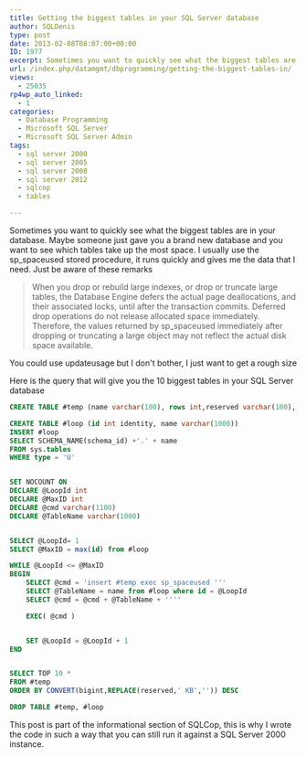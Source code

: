 ```yaml
---
title: Getting the biggest tables in your SQL Server database
author: SQLDenis
type: post
date: 2013-02-08T08:07:00+00:00
ID: 1977
excerpt: Sometimes you want to quickly see what the biggest tables are in your database. Maybe someone just gave you a brand new database and you want to see which tables take up the most space. I usually use the sp_spaceused stored procedure, it runs quickly and gives me the data that I need. Just be aware of these remarks
url: /index.php/datamgmt/dbprogramming/getting-the-biggest-tables-in/
views:
  - 25035
rp4wp_auto_linked:
  - 1
categories:
  - Database Programming
  - Microsoft SQL Server
  - Microsoft SQL Server Admin
tags:
  - sql server 2000
  - sql server 2005
  - sql server 2008
  - sql server 2012
  - sqlcop
  - tables

---
```

Sometimes you want to quickly see what the biggest tables are in your database. Maybe someone just gave you a brand new database and you want to see which tables take up the most space. I usually use the sp_spaceused stored procedure, it runs quickly and gives me the data that I need. Just be aware of these remarks

> When you drop or rebuild large indexes, or drop or truncate large tables, the Database Engine defers the actual page deallocations, and their associated locks, until after the transaction commits. Deferred drop operations do not release allocated space immediately. Therefore, the values returned by sp_spaceused immediately after dropping or truncating a large object may not reflect the actual disk space available. 

You could use updateusage but I don't bother, I just want to get a rough size

Here is the query that will give you the 10 biggest tables in your SQL Server database

```sql
CREATE TABLE #temp (name varchar(100), rows int,reserved varchar(100), data varchar(100),index_size  varchar(100),unused  varchar(100))

CREATE TABLE #loop (id int identity, name varchar(1000))
INSERT #loop
SELECT SCHEMA_NAME(schema_id) +'.' + name 
FROM sys.tables
WHERE type = 'U'


SET NOCOUNT ON
DECLARE @LoopId int
DECLARE @MaxID int
DECLARE @cmd varchar(1100)
DECLARE @TableName varchar(1000)


SELECT @LoopId= 1
SELECT @MaxID = max(id) from #loop

WHILE @LoopId <= @MaxID
BEGIN
	SELECT @cmd = 'insert #temp exec sp_spaceused '''
	SELECT @TableName = name from #loop where id = @LoopId
	SELECT @cmd = @cmd + @TableName + ''''

	EXEC( @cmd )


	SET @LoopId = @LoopId + 1
END


SELECT TOP 10 * 
FROM #temp
ORDER BY CONVERT(bigint,REPLACE(reserved,' KB','')) DESC

DROP TABLE #temp, #loop
```
This post is part of the informational section of SQLCop, this is why I wrote the code in such a way that you can still run it against a SQL Server 2000 instance.